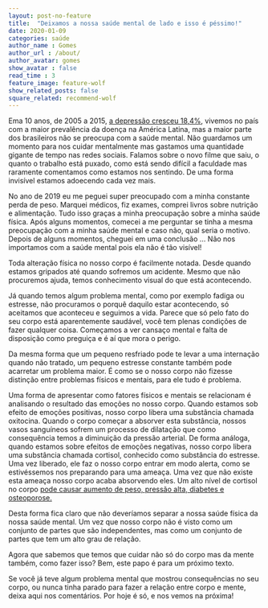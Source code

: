 ```yaml
---
layout: post-no-feature
title:  "Deixamos a nossa saúde mental de lado e isso é péssimo!"
date: 2020-01-09
categories: saúde
author_name : Gomes
author_url : /about/
author_avatar: gomes
show_avatar : false
read_time : 3
feature_image: feature-wolf
show_related_posts: false
square_related: recommend-wolf
---
```


Ema 10 anos, de 2005 a 2015, [a depressão cresceu 18,4%](https://g1.globo.com/bemestar/noticia/depressao-cresce-no-mundo-segundo-oms-brasil-tem-maior-prevalencia-da-america-latina.ghtml), vivemos no país com a maior prevalência da doença na América Latina, mas a maior parte dos brasileiros não se preocupa com a saúde mental. Não guardamos um momento para nos cuidar mentalmente mas gastamos uma quantidade gigante de tempo nas redes sociais. Falamos sobre o novo filme que saiu, o quanto o trabalho está puxado, como está sendo difícil a faculdade mas raramente comentamos como estamos nos sentindo. De uma forma invisível estamos adoecendo cada vez mais.

No ano de 2019 eu me peguei super preocupado com a minha constante perda de peso. Marquei médicos, fiz exames, comprei livros sobre nutrição e alimentação. Tudo isso graças a minha preocupação sobre a minha saúde física. Após alguns momentos, comecei a me perguntar se tinha a mesma preocupação com a minha saúde mental e caso não, qual seria o motivo. Depois de alguns momentos, cheguei em uma conclusão … Não nos importamos com a saúde mental pois ela não é tão visível!

Toda alteração física no nosso corpo é facilmente notada. Desde quando estamos gripados até quando sofremos um acidente. Mesmo que não procuremos ajuda, temos conhecimento visual do que está acontecendo. 

Já quando temos algum problema mental, como por exemplo fadiga ou estresse, não procuramos o porquê daquilo estar acontecendo, só aceitamos que aconteceu e seguimos a vida. Parece que só pelo fato do seu corpo está aparentemente saudável, você tem plenas condições de fazer qualquer coisa. Começamos a ver cansaço mental e falta de disposição como preguiça e é aí que mora o perigo.

Da mesma forma que um pequeno resfriado pode te levar a uma internação quando não tratado, um pequeno estresse constante também pode acarretar um problema maior. É como se o nosso corpo não fizesse distinção entre problemas físicos e mentais, para ele tudo é problema. 

Uma forma de apresentar como fatores físicos e mentais se relacionam é analisando o resultado das emoções no nosso corpo. Quando estamos sob efeito de emoções positivas, nosso corpo libera uma substância chamada oxitocina. Quando o corpo começar a absorver esta substância, nossos vasos sanguíneos sofrem um processo de dilatação que como consequência temos a diminuição da pressão arterial. De forma análoga, quando estamos sobre efeitos de emoções negativas, nosso corpo libera uma substância chamada cortisol, conhecido como substância do estresse. Uma vez liberado, ele faz o nosso corpo entrar em modo alerta, como se estivéssemos nos preparando para uma ameaça. Uma vez que não existe esta ameaça nosso corpo acaba absorvendo eles.  Um alto nível de cortisol no corpo [pode causar aumento de peso, pressão alta, diabetes e osteoporose.](https://www.tuasaude.com/cortisol-alto/) 

Desta forma fica claro que não deveríamos separar a nossa saúde física da nossa saúde mental. Um vez que nosso corpo não é visto como um conjunto de partes que são independentes, mas como um conjunto de partes que tem um alto grau de relação.

Agora que sabemos que temos que cuidar não só do corpo mas da mente também, como fazer isso? Bem, este papo é para um próximo texto. 

Se você já teve algum problema mental que mostrou consequências no seu corpo, ou nunca tinha parado para fazer a relação entre corpo e mente, deixa aqui nos comentários. Por hoje é só, e nos vemos na próxima!

